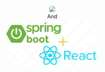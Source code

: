 <div align="center">
  <img src='https://github.com/kayvansol/kayvansol/assets/53554624/57fa5a23-8b69-4ad6-9255-b4f9bd2cdcd6'  style='width:50%;border-radius: 25%;' />
  <br />And<br />
  <img src='https://github.com/kayvansol/kayvansol/blob/main/7561b34e3dabe0e723be8c1a536bdccf47e55b64.webp'  style='width:50%;border-radius: 25%;' />
</div>
  

<!--
**kayvansol/kayvansol** is a ✨ _special_ ✨ repository because its `README.md` (this file) appears on your GitHub profile.

Here are some ideas to get you started:

- 🔭 I’m currently working on ...
- 🌱 I’m currently learning ...
- 👯 I’m looking to collaborate on ...
- 🤔 I’m looking for help with ...
- 💬 Ask me about ...
- 📫 How to reach me: ...
- 😄 Pronouns: ...
- ⚡ Fun fact: ...
-->
